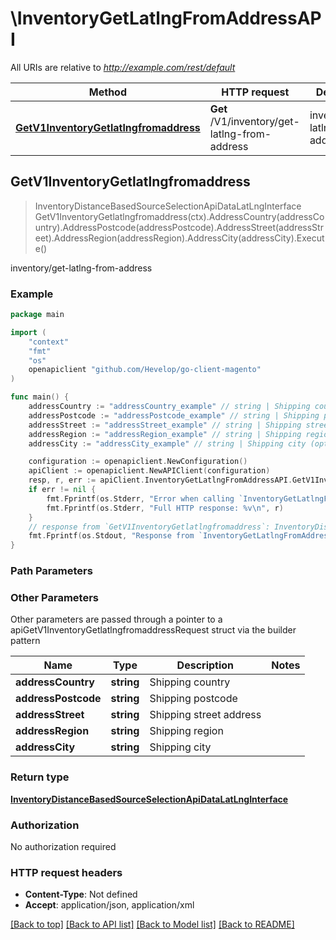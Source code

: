# \InventoryGetLatlngFromAddressAPI

All URIs are relative to *http://example.com/rest/default*

Method | HTTP request | Description
------------- | ------------- | -------------
[**GetV1InventoryGetlatlngfromaddress**](InventoryGetLatlngFromAddressAPI.md#GetV1InventoryGetlatlngfromaddress) | **Get** /V1/inventory/get-latlng-from-address | inventory/get-latlng-from-address



## GetV1InventoryGetlatlngfromaddress

> InventoryDistanceBasedSourceSelectionApiDataLatLngInterface GetV1InventoryGetlatlngfromaddress(ctx).AddressCountry(addressCountry).AddressPostcode(addressPostcode).AddressStreet(addressStreet).AddressRegion(addressRegion).AddressCity(addressCity).Execute()

inventory/get-latlng-from-address



### Example

```go
package main

import (
	"context"
	"fmt"
	"os"
	openapiclient "github.com/Hevelop/go-client-magento"
)

func main() {
	addressCountry := "addressCountry_example" // string | Shipping country (optional)
	addressPostcode := "addressPostcode_example" // string | Shipping postcode (optional)
	addressStreet := "addressStreet_example" // string | Shipping street address (optional)
	addressRegion := "addressRegion_example" // string | Shipping region (optional)
	addressCity := "addressCity_example" // string | Shipping city (optional)

	configuration := openapiclient.NewConfiguration()
	apiClient := openapiclient.NewAPIClient(configuration)
	resp, r, err := apiClient.InventoryGetLatlngFromAddressAPI.GetV1InventoryGetlatlngfromaddress(context.Background()).AddressCountry(addressCountry).AddressPostcode(addressPostcode).AddressStreet(addressStreet).AddressRegion(addressRegion).AddressCity(addressCity).Execute()
	if err != nil {
		fmt.Fprintf(os.Stderr, "Error when calling `InventoryGetLatlngFromAddressAPI.GetV1InventoryGetlatlngfromaddress``: %v\n", err)
		fmt.Fprintf(os.Stderr, "Full HTTP response: %v\n", r)
	}
	// response from `GetV1InventoryGetlatlngfromaddress`: InventoryDistanceBasedSourceSelectionApiDataLatLngInterface
	fmt.Fprintf(os.Stdout, "Response from `InventoryGetLatlngFromAddressAPI.GetV1InventoryGetlatlngfromaddress`: %v\n", resp)
}
```

### Path Parameters



### Other Parameters

Other parameters are passed through a pointer to a apiGetV1InventoryGetlatlngfromaddressRequest struct via the builder pattern


Name | Type | Description  | Notes
------------- | ------------- | ------------- | -------------
 **addressCountry** | **string** | Shipping country | 
 **addressPostcode** | **string** | Shipping postcode | 
 **addressStreet** | **string** | Shipping street address | 
 **addressRegion** | **string** | Shipping region | 
 **addressCity** | **string** | Shipping city | 

### Return type

[**InventoryDistanceBasedSourceSelectionApiDataLatLngInterface**](InventoryDistanceBasedSourceSelectionApiDataLatLngInterface.md)

### Authorization

No authorization required

### HTTP request headers

- **Content-Type**: Not defined
- **Accept**: application/json, application/xml

[[Back to top]](#) [[Back to API list]](../README.md#documentation-for-api-endpoints)
[[Back to Model list]](../README.md#documentation-for-models)
[[Back to README]](../README.md)

